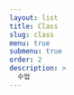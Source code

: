 ```yaml
---
layout: list
title: Class
slug: class
menu: true
submenu: true
order: 2
description: >
  수업
---
```

